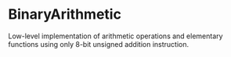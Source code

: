 # BinaryArithmetic

Low-level implementation of arithmetic operations and elementary functions using only 8-bit unsigned addition instruction.

